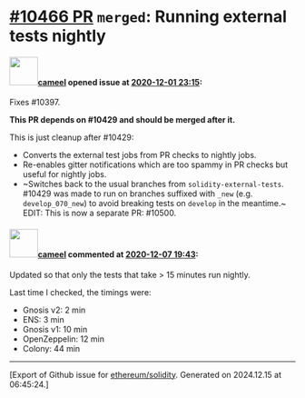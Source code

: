 # [\#10466 PR](https://github.com/ethereum/solidity/pull/10466) `merged`: Running external tests nightly

#### <img src="https://avatars.githubusercontent.com/u/137030?v=4" width="50">[cameel](https://github.com/cameel) opened issue at [2020-12-01 23:15](https://github.com/ethereum/solidity/pull/10466):

Fixes #10397.

**This PR depends on #10429 and should be merged after it.**

This is just cleanup after #10429:
- Converts the external test jobs from PR checks to nightly jobs.
- Re-enables gitter notifications which are too spammy in PR checks but useful for nightly jobs.
- ~Switches back to the usual branches from `solidity-external-tests`. #10429 was made to run on branches suffixed with `_new` (e.g. `develop_070_new`) to avoid breaking tests on `develop` in the meantime.~ EDIT: This is now a separate PR: #10500.

#### <img src="https://avatars.githubusercontent.com/u/137030?v=4" width="50">[cameel](https://github.com/cameel) commented at [2020-12-07 19:43](https://github.com/ethereum/solidity/pull/10466#issuecomment-740138071):

Updated so that only the tests that take > 15 minutes run nightly.

Last time I checked, the timings were:
- Gnosis v2: 2 min
- ENS: 3 min
- Gnosis v1: 10 min
- OpenZeppelin: 12 min
- Colony: 44 min


-------------------------------------------------------------------------------



[Export of Github issue for [ethereum/solidity](https://github.com/ethereum/solidity). Generated on 2024.12.15 at 06:45:24.]
